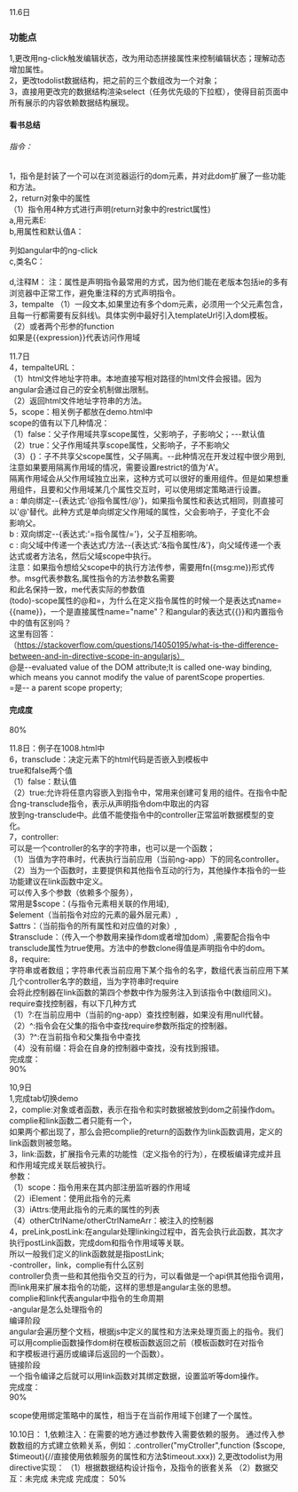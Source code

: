 11.6日<br>
### 功能点<br>
1,更改用ng-click触发编辑状态，改为用动态拼接属性来控制编辑状态；理解动态增加属性。<br>
2，更改todolist数据结构，把之前的三个数组改为一个对象；<br>
3，直接用更改完的数据结构渲染select（任务优先级的下拉框），使得目前页面中所有展示的内容依赖数据结构展现。<br>
#### 看书总结<br>
###### 指令：<br>
1，指令是封装了一个可以在浏览器运行的dom元素，并对此dom扩展了一些功能和方法。<br>
2，return对象中的属性<br>
   （1）指令用4种方式进行声明(return对象中的restrict属性) <br>
        a,用元素E:<my-directive></my-directive> <br>
        b,用属性和默认值A：<div my-directive="值/表达式"></div> 列如angular中的ng-click <br>
        c,类名C：<div class="my-directive:值/表达式"></div>   <br>
        d,注释M：
        注：属性是声明指令最常用的方式，因为他们能在老版本包括ie的多有浏览器中正常工作，避免重注释的方式声明指令。<br>
3，tempalte
（1）一段文本,如果里边有多个dom元素，必须用一个父元素包含，且每一行都需要有反斜线\。具体实例中最好引入templateUrl引入dom模板。<br>
（2）或者两个形参的function<br>
如果是{{expression}}代表访问作用域

11.7日<br>
4，tempalteURL：<br>
（1）html文件地址字符串。本地直接写相对路径的html文件会报错。因为angular会通过自己的安全机制做出限制。<br>
（2）返回html文件地址字符串的方法。<br>
5，scope：相关例子都放在demo.html中<br>
scope的值有以下几种情况：<br>
（1）false：父子作用域共享scope属性，父影响子，子影响父；---默认值<br>
（2）true：父子作用域共享scope属性，父影响子，子不影响父<br>
（3）{}：子不共享父scope属性，父子隔离。--此种情况在开发过程中很少用到,注意如果要用隔离作用域的情况，需要设置restrict的值为'A'。<br>
隔离作用域会从父作用域独立出来，这种方式可以很好的重用组件。但是如果想重用组件，且要和父作用域某几个属性交互时，可以使用绑定策略进行设置。<br>
    a : 单向绑定--{表达式:'@指令属性/@'}，如果指令属性和表达式相同，则直接可以'@'替代。此种方式是单向绑定父作用域的属性，父会影响子，子变化不会<br>
      影响父。<br>
    b : 双向绑定--{表达式:'=指令属性/='}，父子互相影响。<br>
    c : 向父域中传递一个表达式/方法--{表达式:'&指令属性/&'}，向父域传递一个表达式或者方法名，然后父域scope中执行。<br>
      注意：如果指令想给父scope中的执行方法传参，需要用fn({msg:me})形式传参。msg代表参数名,属性指令的方法参数名需要<br>
            和此名保持一致，me代表实际的参数值<br>
(todo)-scope属性的@和=，为什么在定义指令属性的时候一个是表达式name={{name}}，一个是直接属性name="name"？和angular的表达式{{}}和内置指令中的值有区别吗？<br>
这里有回答：<br>
（https://stackoverflow.com/questions/14050195/what-is-the-difference-between-and-in-directive-scope-in-angularjs）<br>
@是--evaluated value of the DOM attribute;It is called one-way binding, which means you cannot modify the value of parentScope properties.<br>
=是-- a parent scope property;<br>

#### 完成度<br>
80%<br>


11.8日：例子在1008.html中<br>
6，transclude：决定元素下的html代码是否嵌入到模板中<br>
true和false两个值<br>
（1）false：默认值<br>
（2）true:允许将任意内容嵌入到指令中，常用来创建可复用的组件。在指令中配合ng-transclude指令，表示从声明指令dom中取出的内容<br>
放到ng-transclude中。此值不能使指令中的controller正常监听数据模型的变化。<br>
7，controller:<br>
可以是一个controller的名字的字符串，也可以是一个函数；<br>
（1）当值为字符串时，代表执行当前应用（当前ng-app）下的同名controller。<br>
（2）当为一个函数时，主要提供和其他指令互动的行为，其他操作本指令的一些功能建议在link函数中定义。<br>
     可以传入多个参数（依赖多个服务），<br>
    常用是$scope：(与指令元素相关联的作用域),<br>
    $element（当前指令对应的元素的最外层元素）,<br>
    $attrs：（当前指令的所有属性和对应值的对象）,<br>
    $transclude：（传入一个参数用来操作dom或者增加dom）,需要配合指令中transclude属性为true使用。方法中的参数clone得值是声明指令中的dom。<br>
8，require:<br>
字符串或者数组；字符串代表当前应用下某个指令的名字，数组代表当前应用下某几个controller名字的数组，当为字符串时require<br>
会将此控制器在link函数的第四个参数中作为服务注入到该指令中(数组同义)。<br>
require查找控制器，有以下几种方式<br>
（1）?:在当前应用中（当前的ng-app）查找控制器，如果没有用null代替。<br>
（2）^:指令会在父集的指令中查找require参数所指定的控制器。<br>
（3）?^:在当前指令和父集指令中查找<br>
（4）没有前缀：将会在自身的控制器中查找，没有找到报错。<br>
完成度：<br>
90%<br>

10,9日<br>
1,完成tab切换demo<br>
2，complie:对象或者函数，表示在指令和实时数据被放到dom之前操作dom。complie和link函数二者只能有一个，<br>
如果两个都出现了，那么会把complie的return的函数作为link函数调用，定义的link函数则被忽略。<br>
3，link:函数，扩展指令元素的功能性（定义指令的行为），在模板编译完成并且和作用域完成关联后被执行。<br>
参数：<br>
（1）scope：指令用来在其内部注册监听器的作用域<br>
（2）iElement：使用此指令的元素<br>
（3）iAttrs:使用此指令的元素的属性的列表<br>
（4）otherCtrlName/otherCtrlNameArr：被注入的控制器<br>
4，preLink,postLink:在angular处理linking过程中，首先会执行此函数，其次才执行postLink函数，完成dom和指令作用域等关联。<br>
所以一般我们定义的link函数就是指postLink;<br>
-controller，link，complie有什么区别<br>
controller负责一些和其他指令交互的行为，可以看做是一个api供其他指令调用，而link用来扩展本指令的功能，这样的思想是angular主张的思想。<br>
complie和link代表angular中指令的生命周期<br>
-angular是怎么处理指令的<br>
编译阶段<br>
angular会遍历整个文档，根据js中定义的属性和方法来处理页面上的指令。我们可以用complie函数操作dom树在模板函数返回之前（模板函数时在对指令<br>
和字模板进行遍历或编译后返回的一个函数）。<br>
链接阶段<br>
一个指令编译之后就可以用link函数对其绑定数据，设置监听等dom操作。<br>
完成度：<br>
90%<br>


scope使用绑定策略中的属性，相当于在当前作用域下创建了一个属性。<br>

10.10日：
1,依赖注入：在需要的地方通过参数传入需要依赖的服务。
通过传入参数数组的方式建立依赖关系，例如：.controller("myCtroller",function ($scope, $timeout){//直接使用依赖服务的属性和方法$timeout.xxx})
2,更改todolist为用directive实现：
（1）根据数据结构设计指令，及指令的嵌套关系
（2）数据交互：未完成
未完成
完成度：
50%


















